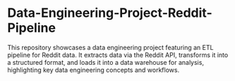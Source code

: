 # Data-Engineering-Project-Reddit-Pipeline
This repository showcases a data engineering project featuring an ETL pipeline for Reddit data. It extracts data via the Reddit API, transforms it into a structured format, and loads it into a data warehouse for analysis, highlighting key data engineering concepts and workflows.
